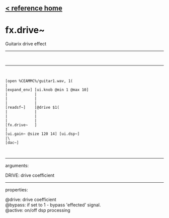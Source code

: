 [< reference home](index.html)
---

# fx.drive~


Guitarix drive effect

---

<br>


---


```


[open %CEAMMC%/guitar1.wav, 1(
|
[expand_env] [ui.knob @min 1 @max 10]
|            |
|            |
|            |
[readsf~]    [@drive $1(
|            |
|            |
|            |
[fx.drive~   ]
|
[ui.gain~ @size 120 14] [ui.dsp~]
|\
[dac~]

            
```

---
arguments:

DRIVE: drive
            coefficient<br>

---
properties:

@drive: drive
            coefficient<br>
@bypass: if set to 1 - bypass
            &#39;effected&#39; signal.<br>
@active: on/off dsp
            processing<br>

